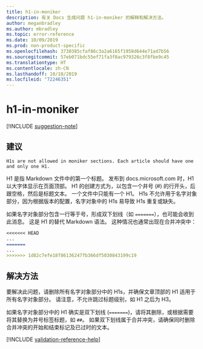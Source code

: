 ```yaml
---
title: h1-in-moniker
description: 有关 Docs 生成问题 h1-in-moniker 的解释和解决方法。
author: meganbradley
ms.author: mbradley
ms.topic: error-reference
ms.date: 10/09/2019
ms.prod: non-product-specific
ms.openlocfilehash: 3730385cfaf86c3a2a6165f1958d644e71ad7b56
ms.sourcegitcommit: 57eb071bdc55ef71fa3f8ac979326c3f8fbe9c45
ms.translationtype: HT
ms.contentlocale: zh-CN
ms.lasthandoff: 10/10/2019
ms.locfileid: "72246351"
---
```

# <a name="h1-in-moniker"></a>h1-in-moniker

[!INCLUDE [suggestion-note](includes/suggestion-note.md)]

## <a name="suggestion"></a>建议

`H1s are not allowed in moniker sections. Each article should have one and only one H1.`

H1 是指 Markdown 文件中的第一个标题。 发布到 docs.microsoft.com 时，H1 以大字体显示在页面顶部。 H1 的创建方式为，以包含一个井号 (#) 的行开头，后跟空格，然后是标题文本。 一个文件中只能有一个 H1。 H1s 不允许用于名字对象部分，因为根据版本的配置，名字对象中的 H1s 易导致 H1s 重复或缺失。

如果名字对象部分包含一行等于号，形成双下划线（如 `=======`），也可能会收到此消息。 这是 H1 的替代 Markdown 语法。 这种情况也通常出现在合并冲突中：

```markdown
<<<<<<< HEAD
...
=======
...
>>>>>>> 1d82c7efe18f86136247fb366df5030843199c19
```

## <a name="resolution"></a>解决方法

要解决此问题，请删除所有名字对象部分中的 H1s，并确保文章顶部的 H1 适用于所有名字对象部分。 请注意，不允许跳过标题级别，如 H1 之后为 H3。

如果名字对象部分中的 H1 确实是双下划线 (`=======`)，请将其删除，或根据需要将其替换为井号标签标题，如 `##`。 如果双下划线属于合并冲突，请确保同时删除合并冲突的开始和结束标记及已过时的文本。

<!--make sure to add this file to your includes folder and verify the path-->
[!INCLUDE [validation-reference-help](includes/validation-reference-help.md)]
